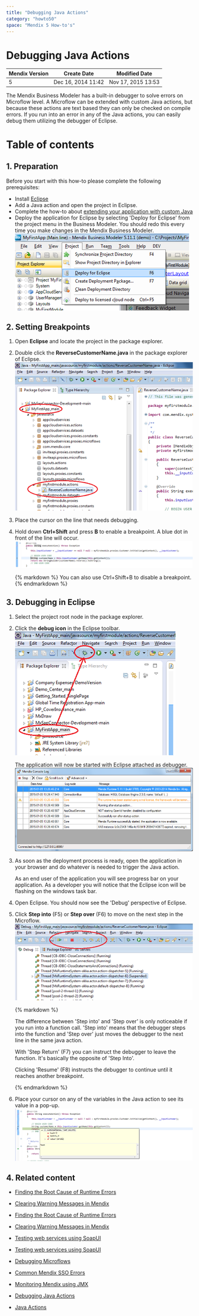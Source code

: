 ```yaml
---
title: "Debugging Java Actions"
category: "howto50"
space: "Mendix 5 How-to's"
---
```

# Debugging Java Actions

<table><thead><tr><th class="confluenceTh">Mendix Version</th><th class="confluenceTh">Create Date</th><th colspan="1" class="confluenceTh">Modified Date</th></tr></thead><tbody><tr><td class="confluenceTd">5</td><td class="confluenceTd">Dec 16, 2014 11:42</td><td colspan="1" class="confluenceTd">Nov 17, 2015 13:53</td></tr></tbody></table>



The Mendix Business Modeler has a built-in debugger to solve errors on Microflow level. A Microflow can be extended with custom Java actions, but because these actions are text based they can only be checked on compile errors. If you run into an error in any of the Java actions, you can easily debug them utilizing the debugger of Eclipse.

# Table of contents

## 1\. Preparation

Before you start with this how-to please complete the following prerequisites:

*   Install [Eclipse](https://eclipse.org/)
*   Add a Java action and open the project in Eclipse.
*   Complete the how-to about [extending your application with custom Java](Extending+Your+Application+with+Custom+Java)
*   Deploy the application for Eclipse by selecting 'Deploy for Eclipse' from the project menu in the Business Modeler. You should redo this every time you make changes in the Mendix Business Modeler.
    ![](attachments/8784371/8946361.png)

## 2\. Setting Breakpoints

1.  Open **Eclipse** and locate the project in the package explorer.
2.  Double click the **ReverseCustomerName.java** in the package explorer of Eclipse.
    ![](attachments/8784371/8946365.png)
3.  Place the cursor on the line that needs debugging.
4.  Hold down **Ctrl+Shift** and press **B** to enable a breakpoint. A blue dot in front of the line will occur. 
    ![](attachments/8784376/8946464.png)

    <div class="alert alert-info">{% markdown %}
    You can also use Ctrl+Shift+B to disable a breakpoint.
    {% endmarkdown %}</div>

## 3\. Debugging in Eclipse

1.  Select the project root node in the package explorer.
2.  Click the **debug icon** in the Eclipse toolbar.
    ![](attachments/8784376/8946461.png)

    The application will now be started with Eclipse attached as debugger.
    ![](attachments/8784376/8946465.png)
3.  As soon as the deployment process is ready, open the application in your browser and do whatever is needed to trigger the Java action.

    As an end user of the application you will see progress bar on your application. As a developer you will notice that the Eclipse icon will be flashing on the windows task bar.
4.  Open Eclipse. You should now see the 'Debug' perspective of Eclipse.
5.  Click **Step into** (F5) or **Step over** (F6) to move on the next step in the Microflow.
    ![](attachments/8784376/8946467.png)

    <div class="alert alert-warning">{% markdown %}

    The difference between 'Step into' and 'Step over' is only noticeable if you run into a function call. 'Step into' means that the debugger steps into the function and 'Step over' just moves the debugger to the next line in the same java action.

    With 'Step Return' (F7) you can instruct the debugger to leave the function. It's basically the opposite of 'Step Into'.

    Clicking 'Resume' (F8) instructs the debugger to continue until it reaches another breakpoint.

    {% endmarkdown %}</div>
6.  Place your cursor on any of the variables in the Java action to see its value in a pop-up.
    ![](attachments/8784376/8946466.png)

## 4\. Related content

*   [Finding the Root Cause of Runtime Errors](/howto50/Finding+the+Root+Cause+of+Runtime+Errors)
*   [Clearing Warning Messages in Mendix](/howto50/Clearing+Warning+Messages+in+Mendix)
*   [Finding the Root Cause of Runtime Errors](/howto6/Finding+the+Root+Cause+of+Runtime+Errors)
*   [Clearing Warning Messages in Mendix](/howto6/Clearing+Warning+Messages+in+Mendix)
*   [Testing web services using SoapUI](/howto6/Testing+web+services+using+SoapUI)
*   [Testing web services using SoapUI](/howto50/Testing+web+services+using+SoapUI)
*   [Debugging Microflows](/howto50/Debugging+Microflows)
*   [Common Mendix SSO Errors](/howto50/Common+Mendix+SSO+Errors)
*   [Monitoring Mendix using JMX](/howto50/Monitoring+Mendix+using+JMX)
*   [Debugging Java Actions](/howto50/Debugging+Java+Actions)



*   [Java Actions](/refguide5/Java+Actions)